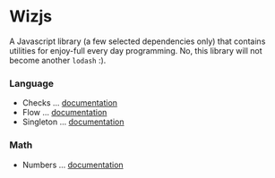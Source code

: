 # Wizjs

A Javascript library (a few selected dependencies only) that contains utilities for enjoy-full every day programming. No, this library will not become another `lodash` :).

### Language

* Checks ... [documentation](docs/lang_checks.md)
* Flow ... [documentation](docs/lang_flow.md)
* Singleton ... [documentation](docs/lang_singleton.md)

### Math

* Numbers ... [documentation](docs/math_numbers.md)
